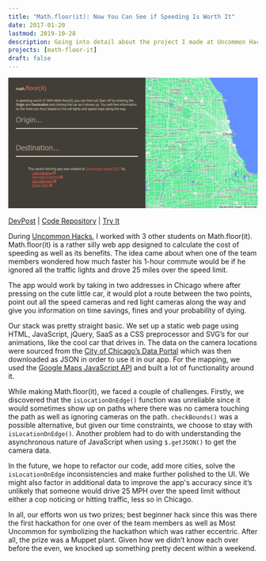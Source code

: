 ```yaml
---
title: "Math.floor(it): Now You Can See if Speeding Is Worth It"
date: 2017-01-20
lastmod: 2019-10-28
description: Going into detail about the project I made at Uncommon Hacks 2017.
projects: [math-floor-it]
draft: false
---
```


![](/images/math-floor-it.png)

[DevPost](https://devpost.com/software/math-floor-it) | [Code Repository](https://github.com/faraixyz/math-floor-it) | [Try It](https://faraixyz.github.io/math-floor-it/)

During [Uncommon Hacks](/content/notes/uncommon-hacks-2017.md), I worked with 3 other students on Math.floor(it). Math.floor(it) is a rather silly web app designed to calculate the cost of speeding as well as its benefits. The idea came about when one of the team members wondered how much faster his 1-hour commute would be if he ignored all the traffic lights and drove 25 miles over the speed limit.

The app would work by taking in two addresses in Chicago where after pressing on the cute little car, it would plot a route between the two points, point out all the speed cameras and red light cameras along the way and give you information on time savings, fines and your probability of dying.

Our stack was pretty straight basic. We set up a static web page using HTML, JavaScript, jQuery, SaaS as a CSS preprocessor and SVG’s for our animations, like the cool car that drives in. The data on the camera locations were sourced from the [City of Chicago’s Data Portal](https://data.cityofchicago.org/) which was then downloaded as JSON in order to use it in our app. For the mapping, we used the [Google Maps JavaScript API](https://developers.google.com/maps/documentation/javascript/) and built a lot of functionality around it.

While making Math.floor(it), we faced a couple of challenges. Firstly, we discovered that the `isLocationOnEdge()` function was unreliable since it would sometimes show up on paths where there was no camera touching the path as well as ignoring cameras on the path. `checkBounds()` was a possible alternative, but given our time constraints, we choose to stay with `isLocationOnEdge()`. Another problem had to do with understanding the asynchronous nature of JavaScript when using `$.getJSON()` to get the camera data.

In the future, we hope to refactor our code, add more cities, solve the `isLocationOnEdge` inconsistencies and make further polished to the UI. We might also factor in additional data to improve the app's accuracy since it’s unlikely that someone would drive 25 MPH over the speed limit without either a cop noticing or hitting traffic, less so in Chicago.

In all, our efforts won us two prizes; best beginner hack since this was there the first hackathon for one over of the team members as well as Most Uncommon for symbolizing the hackathon which was rather eccentric. After all, the prize was a Muppet plant. Given how we didn’t know each over before the even, we knocked up something pretty decent within a weekend.
